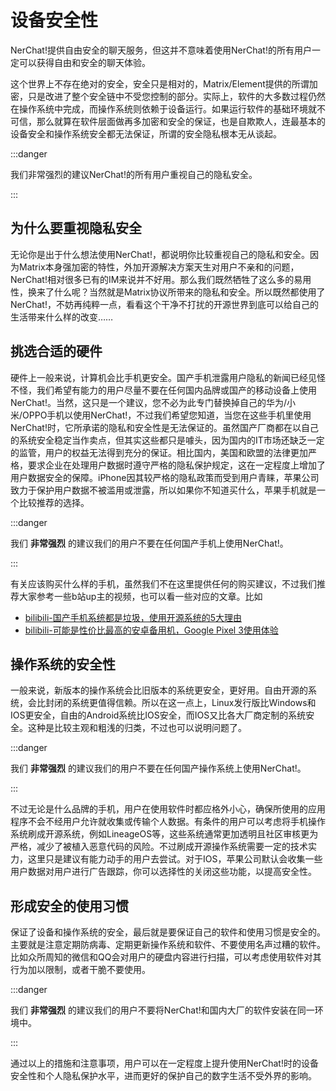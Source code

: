 # 设备安全性

NerChat!提供自由安全的聊天服务，但这并不意味着使用NerChat!的所有用户一定可以获得自由和安全的聊天体验。

这个世界上不存在绝对的安全，安全只是相对的，Matrix/Element提供的所谓加密，只是改进了整个安全链中不受您控制的部分。实际上，软件的大多数过程仍然在操作系统中完成，而操作系统则依赖于设备运行。如果运行软件的基础环境就不可信，那么就算在软件层面做再多加密和安全的保证，也是自欺欺人，连最基本的设备安全和操作系统安全都无法保证，所谓的安全隐私根本无从谈起。

:::danger

我们非常强烈的建议NerChat!的所有用户重视自己的隐私安全。

:::

## 为什么要重视隐私安全

无论你是出于什么想法使用NerChat!，都说明你比较重视自己的隐私和安全。因为Matrix本身强加密的特性，外加开源解决方案天生对用户不亲和的问题，NerChat!相对很多已有的IM来说并不好用。那么我们既然牺牲了这么多的易用性，换来了什么呢？当然就是Matrix协议所带来的隐私和安全。所以既然都使用了NerChat!，不妨再纯粹一点，看看这个干净不打扰的开源世界到底可以给自己的生活带来什么样的改变……

## 挑选合适的硬件

硬件上一般来说，计算机会比手机更安全。国产手机泄露用户隐私的新闻已经见怪不怪，我们希望有能力的用户尽量不要在任何国内品牌或国产的移动设备上使用NerChat!。当然，这只是一个建议，您不必为此专门替换掉自己的华为/小米/OPPO手机以使用NerChat!，不过我们希望您知道，当您在这些手机里使用NerChat!时，它所承诺的隐私和安全性是无法保证的。虽然国产厂商都在以自己的系统安全稳定当作卖点，但其实这些都只是噱头，因为国内的IT市场还缺乏一定的监管，用户的权益无法得到充分的保证。相比国内，美国和欧盟的法律更加严格，要求企业在处理用户数据时遵守严格的隐私保护规定，这在一定程度上增加了用户数据安全的保障。iPhone因其较严格的隐私政策而受到用户青睐，苹果公司致力于保护用户数据不被滥用或泄露，所以如果你不知道买什么，苹果手机就是一个比较推荐的选择。

:::danger

我们 **非常强烈** 的建议我们的用户不要在任何国产手机上使用NerChat!。

:::

有关应该购买什么样的手机，虽然我们不在这里提供任何的购买建议，不过我们推荐大家参考一些b站up主的视频，也可以看一些对应的文章。比如
- [bilibili-国产手机系统都是垃圾，使用开源系统的5大理由](https://b23.tv/44F0lbn)
- [bilibili-可能是性价比最高的安卓备用机，Google Pixel 3使用体验](https://b23.tv/SepDaas)

## 操作系统的安全性

一般来说，新版本的操作系统会比旧版本的系统更安全，更好用。自由开源的系统，会比封闭的系统更值得信赖。所以在这一点上，Linux发行版比Windows和IOS更安全，自由的Android系统比IOS安全，而IOS又比各大厂商定制的系统安全。这种是比较主观和粗浅的归类，不过也可以说明问题了。

:::danger

我们 **非常强烈** 的建议我们的用户不要在任何国产操作系统上使用NerChat!。

:::

不过无论是什么品牌的手机，用户在使用软件时都应格外小心，确保所使用的应用程序不会不经用户允许就收集或传输个人数据。有条件的用户可以考虑将手机操作系统刷成开源系统，例如LineageOS等，这些系统通常更加透明且社区审核更为严格，减少了被植入恶意代码的风险。不过刷成开源操作系统需要一定的技术实力，这里只是建议有能力动手的用户去尝试。对于IOS，苹果公司默认会收集一些用户数据对用户进行广告跟踪，你可以选择性的关闭这些功能，以提高安全性。

## 形成安全的使用习惯

保证了设备和操作系统的安全，最后就是要保证自己的软件和使用习惯是安全的。主要就是注意定期防病毒、定期更新操作系统和软件、不要使用名声过糟的软件。比如众所周知的微信和QQ会对用户的硬盘内容进行扫描，可以考虑使用软件对其行为加以限制，或者干脆不要使用。

:::danger

我们 **非常强烈** 的建议我们的用户不要将NerChat!和国内大厂的软件安装在同一环境中。

:::

通过以上的措施和注意事项，用户可以在一定程度上提升使用NerChat!时的设备安全性和个人隐私保护水平，进而更好的保护自己的数字生活不受外界的影响。